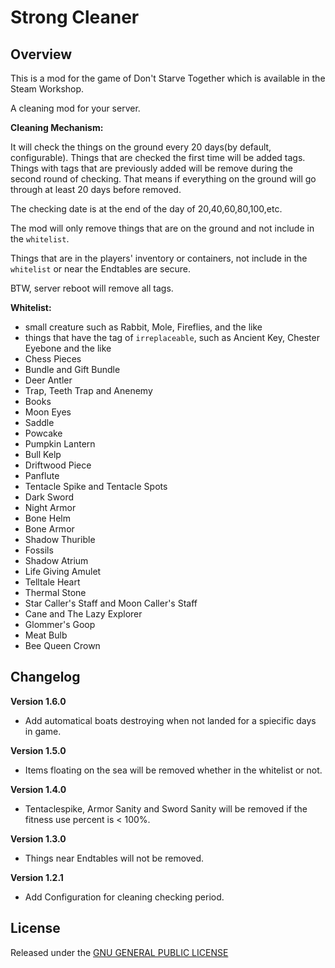 # Strong Cleaner

## Overview

This is a mod for the game of Don't Starve Together which is available in the Steam Workshop. 

A cleaning mod for your server.

**Cleaning Mechanism:**

It will check the things on the ground every 20 days(by default, configurable). Things that are checked the first time will be added tags. Things with tags that are previously added will be remove during the second round of checking. That means if everything on the ground will go through at least 20 days before removed.

The checking date is at the end of the day of 20,40,60,80,100,etc.

The mod will only remove things that are on the ground and not include in the `whitelist`.

Things that are in the players' inventory or containers, not include in the `whitelist` or near the Endtables are secure.

BTW, server reboot will remove all tags.

**Whitelist:**

- small creature such as Rabbit, Mole, Fireflies, and the like
- things that have the tag of `irreplaceable`, such as Ancient Key, Chester Eyebone and the like
- Chess Pieces
- Bundle and Gift Bundle
- Deer Antler
- Trap, Teeth Trap and Anenemy
- Books
- Moon Eyes
- Saddle
- Powcake
- Pumpkin Lantern
- Bull Kelp
- Driftwood Piece
- Panflute
- Tentacle Spike and Tentacle Spots
- Dark Sword
- Night Armor
- Bone Helm
- Bone Armor
- Shadow Thurible
- Fossils
- Shadow Atrium
- Life Giving Amulet
- Telltale Heart
- Thermal Stone
- Star Caller's Staff and Moon Caller's Staff
- Cane and The Lazy Explorer
- Glommer's Goop
- Meat Bulb
- Bee Queen Crown

## Changelog

**Version 1.6.0**

- Add automatical boats destroying when not landed for a spiecific days in game.

**Version 1.5.0**

- Items floating on the sea will be removed whether in the whitelist or not.

**Version 1.4.0**

- Tentaclespike, Armor Sanity and Sword Sanity will be removed if the fitness use percent is < 100%.

**Version 1.3.0**

- Things near Endtables will not be removed.

**Version 1.2.1**

- Add Configuration for cleaning checking period.

## License

Released under the [GNU GENERAL PUBLIC LICENSE](https://www.gnu.org/licenses/gpl-3.0.en.html)